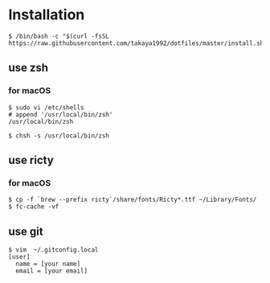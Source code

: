 # Installation

```
$ /bin/bash -c "$(curl -fsSL https://raw.githubusercontent.com/takaya1992/dotfiles/master/install.sh)"
```

## use zsh

### for macOS

```
$ sudo vi /etc/shells
# append '/usr/local/bin/zsh'
/usr/local/bin/zsh

$ chsh -s /usr/local/bin/zsh
```

## use ricty

### for macOS

```
$ cp -f `brew --prefix ricty`/share/fonts/Ricty*.ttf ~/Library/Fonts/
$ fc-cache -vf
```


## use git

```
$ vim  ~/.gitconfig.local
[user]
  name = [your name]
  email = [your email]
```
